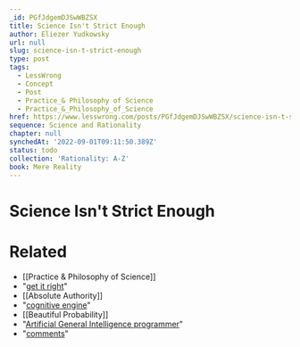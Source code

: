 ```yaml
---
_id: PGfJdgemDJSwWBZSX
title: Science Isn't Strict Enough
author: Eliezer Yudkowsky
url: null
slug: science-isn-t-strict-enough
type: post
tags:
  - LessWrong
  - Concept
  - Post
  - Practice_& Philosophy of Science
  - Practice_&_Philosophy_of_Science
href: https://www.lesswrong.com/posts/PGfJdgemDJSwWBZSX/science-isn-t-strict-enough
sequence: Science and Rationality
chapter: null
synchedAt: '2022-09-01T09:11:50.389Z'
status: todo
collection: 'Rationality: A-Z'
book: Mere Reality
---
```


# Science Isn't Strict Enough


# Related

- [[Practice & Philosophy of Science]]
- "[get it right](/lw/nc/newcombs_problem_and_regret_of_rationality/)"
- [[Absolute Authority]]
- "[cognitive engine](/lw/o5/the_second_law_of_thermodynamics_and_engines_of/)"
- [[Beautiful Probability]]
- "[Artificial General Intelligence programmer](http://intelligence.org/AIRisk.pdf)"
- "[comments](/lw/qd/science_isnt_strict_enough/k35)"